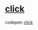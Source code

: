 # [click](https://www.youtube.com/watch?v=dQw4w9WgXcQ&ab_channel=RickAstley)
codepen [click](https://codepen.io/W1zard70r)
